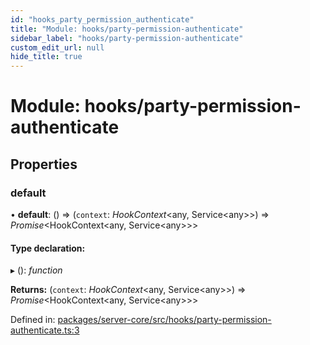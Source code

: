 ```yaml
---
id: "hooks_party_permission_authenticate"
title: "Module: hooks/party-permission-authenticate"
sidebar_label: "hooks/party-permission-authenticate"
custom_edit_url: null
hide_title: true
---
```


# Module: hooks/party-permission-authenticate

## Properties

### default

• **default**: () => (`context`: *HookContext*<any, Service<any\>\>) => *Promise*<HookContext<any, Service<any\>\>\>

#### Type declaration:

▸ (): *function*

**Returns:** (`context`: *HookContext*<any, Service<any\>\>) => *Promise*<HookContext<any, Service<any\>\>\>

Defined in: [packages/server-core/src/hooks/party-permission-authenticate.ts:3](https://github.com/xr3ngine/xr3ngine/blob/7e8e151f1/packages/server-core/src/hooks/party-permission-authenticate.ts#L3)
